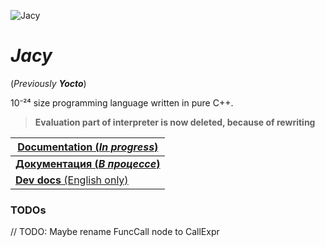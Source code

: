 ![Jacy](./img/JacyBorders.png)

# *Jacy*
(*Previously __Yocto__*)

10⁻²⁴ size programming language written in pure C++.

> __Evaluation part of interpreter is now deleted, because of rewriting__

| [__Documentation (*In progress*)__](docs/en_docs/getting_started.md) |
| - |
| [__Документация (*В процессе*)__](docs/ru_docs/getting_started.md) |
| [__Dev docs__ (English only)](docs/dev_docs/getting_started.md) |


### TODOs
// TODO: Maybe rename FuncCall node to CallExpr